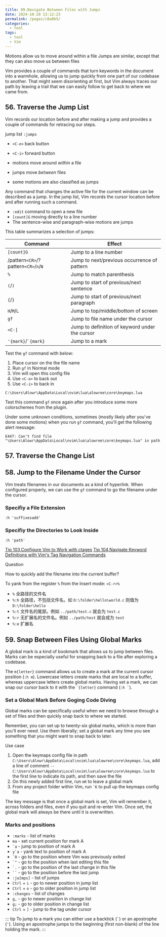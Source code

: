 ```yaml
---
title: 09.Navigate Between Files with Jumps
date: 2024-10-20 13:12:23
permalink: /pages/c8a8b5/
categories: 
  - tool
tags: 
  - tool
  - Vim
---
```


Motions allow us to move around within a file
Jumps are similar, except that they can also move us between files

Vim provides a couple of commands that turn keywords in the document into a warmhole, allowing us to jump quickly from one part of our codebase to another. That might seem disorienting at first, but Vim always traces our path by leaving a trail that we can easily follow to get back to where we came from.

## 56. Traverse the Jump List

Vim records our location before and after making a jump and provides a couple of commands for retracing our steps.

jump list `:jumps`

- `<C-o>` back button
- `<C-i>` forward button

- motions move around _within_ a file
- jumps move _between_ files
- some motions are also classified as jumps

Any command that changes the active file for the current window can be described as a jump. In the jump list, Vim records the cursor location before and after running such a command.

- `:edit` command to open a new file
- `[count]G` moving directly to a line number
- The sentence-wise and paragraph-wise motions are jumps

This table summarizes a selection of jumps:

| Command                               | Effect                                         |
| ------------------------------------- | ---------------------------------------------- |
| `[count]G`                            | Jump to a line number                          |
| /pattern`<CR>`/?pattern`<CR>`/`n`/`N` | Jump to next/previous occurrence of pattern    |
| `%`                                   | Jump to match parenthesis                      |
| `(`/`)`                               | Jump to start of previous/next sentence        |
| `{`/`}`                               | Jump to start of previous/next paragraph       |
| `H`/`M`/`L`                           | Jump to top/middle/bottom of screen            |
| `gf`                                  | Jump to file name under the cursor             |
| `<C-]`                                | Jump to definition of keyword under the cursor |
| `'{mark}`/<code>\`{mark}</code>       | Jump to a mark                                 |

Test the `gf` command with below:

1. Place cursor on the the file name
2. Run `gf` in Normal mode
3. Vim will open this config file
4. Use `<C-o>` to back out
5. Use `<C-i>` to back in

`C:\Users\Alowr\AppData\Local\nvim\lua\alowree\core\keymaps.lua`

Test this command `gf` once again after you introduce some more colorschemes from the plugin.

Under some unknown conditions, sometimes (mostly likely after you've done some motions) when you run `gf` command, you'll get the following alert message:

`E447: Can't find file "\Users\Alowr\AppData\Local\nvim\lua\alowree\core\keymaps.lua" in path`

## 57. Traverse the Change List

## 58. Jump to the Filename Under the Cursor

Vim treats filenames in our documents as a kind of hyperlink. When configured properly, we can use the `gf` command to go the filename under the cursor.

### Specifiy a File Extension

`:h 'suffixesadd'`

### Specifiy the Directories to Look Inside

`:h 'path'`

[Tip 103,Configure Vim to Work with ctages]()
[Tip 104,Navigate Keyword Definitions with Vim's Tag Navigation Commands]()

Question

How to quickly add the filename into the current buffer?

To yank from the register `%` from the Insert mode: `<C-r>%`

- `%` 全路径的文件名
- `%:h` 全路径，不包括文件名。如 `D:\folder\hello\world.c` 则值为 `D:\folder\hello`
- `%:t` 文件名的尾部。例如 `../path/test.c` 就会为 `test.c`
- `%:r` 无扩展名的文件名。例如 `../path/test` 就会成为 `test`
- `%:e` 扩展名

## 59. Snap Between Files Using Global Marks

A global mark is a kind of bookmark that allows us to jump between files. Marks can be especially useful for snapping back to a file after exploring a codebase.

The `m{letter}` command allows us to create a mark at the current cursor position (`:h m`). Lowercase letters create marks that are local to a buffer, whereas uppercase letters create global marks. Having set a mark, we can snap our cursor back to it with the <code>\`{letter}</code> command (<code>:h \`</code>).

### Set a Global Mark Before Goging Code Diving

Global marks can be specifically useful when we need to browse through a set of files and then quickly snap back to where we started.

Remember, you can set up to twenty-six global marks, which is more than you'll ever need. Use them liberally; set a global mark any time you see something that you might want to snap back to later.

Use case

1. Open the keymaps config file in path `C:\Users\Alowr\AppData\Local\nvim\lua\alowree\core\keymaps.lua`, add a line of comment `-- C:\Users\Alowr\AppData\Local\nvim\lua\alowree\core\keymaps.lua` to the first line to indicate its path, and then save the file
2. On this newly added first line, run `mK` to leave a global mark
3. From any project folder within Vim, run <code>`K</code> to pull up the keymaps config file

The key message is that once a global mark is set, Vim will remember it, across folders and files, even if you quit and re-enter Vim. Once set, the global mark will always be there until it is overwritten.

### Marks and positions

- `:marks` - list of marks
- `ma` - set current position for mark A
- <code>\`a</code> - jump to position of mark A
- <code>y\`a</code> - yank text to position of mark A
- <code>\`0</code> - go to the position where Vim was previously exited
- <code>\`"</code> - go to the position when last editing this file
- <code>\`.</code> - go to the position of the last change in this file
- <code>\`\`</code> - go to the position before the last jump
- `:ju[mps]` - list of jumps
- `Ctrl` + `i` - go to newer position in jump list
- `Ctrl` + `o` - go to older position in jump list
- `:changes` - list of changes
- `g,` - go to newer position in change list
- `g;` - go to older position in change list
- `Ctrl` + `]` - jump to the tag under cursor

::: tip
To jump to a mark you can either use a backtick (<code>`</code>) or an apostrophe (<code>'</code>). Using an apostrophe jumps to the beginning (first non-blank) of the line holding the mark.
:::
